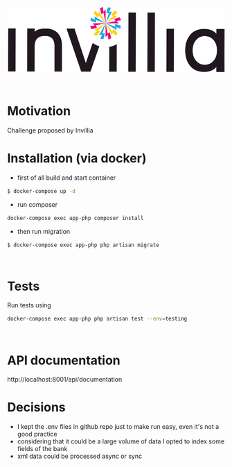 
<p align="center">
  <img width="500" height="150" src="documentation/logo.png">
</p>
<br/>

# Motivation   
Challenge proposed by Invillia
<br/>

# Installation (via docker)

- first of all build and start container   
```sh
$ docker-compose up -d
```

- run composer   
```sh
docker-compose exec app-php composer install
```

- then run migration   
```sh
$ docker-compose exec app-php php artisan migrate
```
<br/>

# Tests
Run tests using
```sh
docker-compose exec app-php php artisan test --env=testing
```
<br/>

# API documentation

http://localhost:8001/api/documentation
<br/>

# Decisions

- I kept the .env files in github repo just to  make run easy, even it's not a good practice  
- considering that it could be a large volume of data I opted to index some fields of the bank
- xml data could be processed async or sync